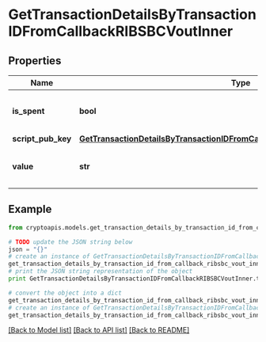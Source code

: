 # GetTransactionDetailsByTransactionIDFromCallbackRIBSBCVoutInner


## Properties
Name | Type | Description | Notes
------------ | ------------- | ------------- | -------------
**is_spent** | **bool** | Defines whether the output is spent or not. | 
**script_pub_key** | [**GetTransactionDetailsByTransactionIDFromCallbackRIBSBCVoutInnerScriptPubKey**](GetTransactionDetailsByTransactionIDFromCallbackRIBSBCVoutInnerScriptPubKey.md) |  | 
**value** | **str** | Represents the sent/received amount. | 

## Example

```python
from cryptoapis.models.get_transaction_details_by_transaction_id_from_callback_ribsbc_vout_inner import GetTransactionDetailsByTransactionIDFromCallbackRIBSBCVoutInner

# TODO update the JSON string below
json = "{}"
# create an instance of GetTransactionDetailsByTransactionIDFromCallbackRIBSBCVoutInner from a JSON string
get_transaction_details_by_transaction_id_from_callback_ribsbc_vout_inner_instance = GetTransactionDetailsByTransactionIDFromCallbackRIBSBCVoutInner.from_json(json)
# print the JSON string representation of the object
print GetTransactionDetailsByTransactionIDFromCallbackRIBSBCVoutInner.to_json()

# convert the object into a dict
get_transaction_details_by_transaction_id_from_callback_ribsbc_vout_inner_dict = get_transaction_details_by_transaction_id_from_callback_ribsbc_vout_inner_instance.to_dict()
# create an instance of GetTransactionDetailsByTransactionIDFromCallbackRIBSBCVoutInner from a dict
get_transaction_details_by_transaction_id_from_callback_ribsbc_vout_inner_form_dict = get_transaction_details_by_transaction_id_from_callback_ribsbc_vout_inner.from_dict(get_transaction_details_by_transaction_id_from_callback_ribsbc_vout_inner_dict)
```
[[Back to Model list]](../README.md#documentation-for-models) [[Back to API list]](../README.md#documentation-for-api-endpoints) [[Back to README]](../README.md)


